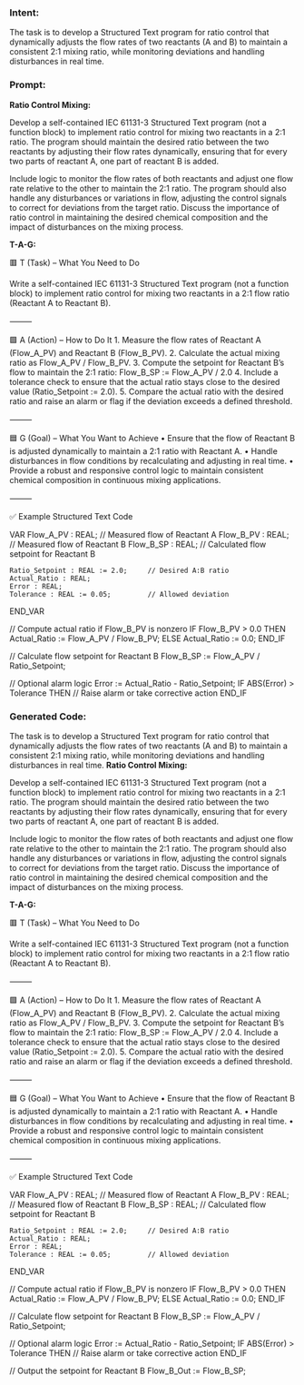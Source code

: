 ### Intent:
The task is to develop a Structured Text program for ratio control that dynamically adjusts the flow rates of two reactants (A and B) to maintain a consistent 2:1 mixing ratio, while monitoring deviations and handling disturbances in real time.

### Prompt:
**Ratio Control Mixing:**

Develop a self-contained IEC 61131-3 Structured Text program (not a function block) to implement ratio control for mixing two reactants in a 2:1 ratio. The program should maintain the desired ratio between the two reactants by adjusting their flow rates dynamically, ensuring that for every two parts of reactant A, one part of reactant B is added.

Include logic to monitor the flow rates of both reactants and adjust one flow rate relative to the other to maintain the 2:1 ratio. The program should also handle any disturbances or variations in flow, adjusting the control signals to correct for deviations from the target ratio. Discuss the importance of ratio control in maintaining the desired chemical composition and the impact of disturbances on the mixing process.


**T-A-G:**

🟥 T (Task) – What You Need to Do

Write a self-contained IEC 61131-3 Structured Text program (not a function block) to implement ratio control for mixing two reactants in a 2:1 flow ratio (Reactant A to Reactant B).

⸻

🟩 A (Action) – How to Do It
	1.	Measure the flow rates of Reactant A (Flow_A_PV) and Reactant B (Flow_B_PV).
	2.	Calculate the actual mixing ratio as Flow_A_PV / Flow_B_PV.
	3.	Compute the setpoint for Reactant B’s flow to maintain the 2:1 ratio:
Flow_B_SP := Flow_A_PV / 2.0
	4.	Include a tolerance check to ensure that the actual ratio stays close to the desired value (Ratio_Setpoint := 2.0).
	5.	Compare the actual ratio with the desired ratio and raise an alarm or flag if the deviation exceeds a defined threshold.

⸻

🟦 G (Goal) – What You Want to Achieve
	•	Ensure that the flow of Reactant B is adjusted dynamically to maintain a 2:1 ratio with Reactant A.
	•	Handle disturbances in flow conditions by recalculating and adjusting in real time.
	•	Provide a robust and responsive control logic to maintain consistent chemical composition in continuous mixing applications.

⸻

✅ Example Structured Text Code

VAR
    Flow_A_PV : REAL;                 // Measured flow of Reactant A
    Flow_B_PV : REAL;                 // Measured flow of Reactant B
    Flow_B_SP : REAL;                 // Calculated flow setpoint for Reactant B

    Ratio_Setpoint : REAL := 2.0;     // Desired A:B ratio
    Actual_Ratio : REAL;
    Error : REAL;
    Tolerance : REAL := 0.05;         // Allowed deviation
END_VAR

// Compute actual ratio if Flow_B_PV is nonzero
IF Flow_B_PV > 0.0 THEN
    Actual_Ratio := Flow_A_PV / Flow_B_PV;
ELSE
    Actual_Ratio := 0.0;
END_IF

// Calculate flow setpoint for Reactant B
Flow_B_SP := Flow_A_PV / Ratio_Setpoint;

// Optional alarm logic
Error := Actual_Ratio - Ratio_Setpoint;
IF ABS(Error) > Tolerance THEN
    // Raise alarm or take corrective action
END_IF

### Generated Code:
The task is to develop a Structured Text program for ratio control that dynamically adjusts the flow rates of two reactants (A and B) to maintain a consistent 2:1 mixing ratio, while monitoring deviations and handling disturbances in real time.
**Ratio Control Mixing:**

Develop a self-contained IEC 61131-3 Structured Text program (not a function block) to implement ratio control for mixing two reactants in a 2:1 ratio. The program should maintain the desired ratio between the two reactants by adjusting their flow rates dynamically, ensuring that for every two parts of reactant A, one part of reactant B is added.

Include logic to monitor the flow rates of both reactants and adjust one flow rate relative to the other to maintain the 2:1 ratio. The program should also handle any disturbances or variations in flow, adjusting the control signals to correct for deviations from the target ratio. Discuss the importance of ratio control in maintaining the desired chemical composition and the impact of disturbances on the mixing process.


**T-A-G:**

🟥 T (Task) – What You Need to Do

Write a self-contained IEC 61131-3 Structured Text program (not a function block) to implement ratio control for mixing two reactants in a 2:1 flow ratio (Reactant A to Reactant B).

⸻

🟩 A (Action) – How to Do It
	1.	Measure the flow rates of Reactant A (Flow_A_PV) and Reactant B (Flow_B_PV).
	2.	Calculate the actual mixing ratio as Flow_A_PV / Flow_B_PV.
	3.	Compute the setpoint for Reactant B’s flow to maintain the 2:1 ratio:
Flow_B_SP := Flow_A_PV / 2.0
	4.	Include a tolerance check to ensure that the actual ratio stays close to the desired value (Ratio_Setpoint := 2.0).
	5.	Compare the actual ratio with the desired ratio and raise an alarm or flag if the deviation exceeds a defined threshold.

⸻

🟦 G (Goal) – What You Want to Achieve
	•	Ensure that the flow of Reactant B is adjusted dynamically to maintain a 2:1 ratio with Reactant A.
	•	Handle disturbances in flow conditions by recalculating and adjusting in real time.
	•	Provide a robust and responsive control logic to maintain consistent chemical composition in continuous mixing applications.

⸻

✅ Example Structured Text Code

VAR
    Flow_A_PV : REAL;                 // Measured flow of Reactant A
    Flow_B_PV : REAL;                 // Measured flow of Reactant B
    Flow_B_SP : REAL;                 // Calculated flow setpoint for Reactant B

    Ratio_Setpoint : REAL := 2.0;     // Desired A:B ratio
    Actual_Ratio : REAL;
    Error : REAL;
    Tolerance : REAL := 0.05;         // Allowed deviation
END_VAR

// Compute actual ratio if Flow_B_PV is nonzero
IF Flow_B_PV > 0.0 THEN
    Actual_Ratio := Flow_A_PV / Flow_B_PV;
ELSE
    Actual_Ratio := 0.0;
END_IF

// Calculate flow setpoint for Reactant B
Flow_B_SP := Flow_A_PV / Ratio_Setpoint;

// Optional alarm logic
Error := Actual_Ratio - Ratio_Setpoint;
IF ABS(Error) > Tolerance THEN
    // Raise alarm or take corrective action
END_IF

// Output the setpoint for Reactant B
Flow_B_Out := Flow_B_SP;
